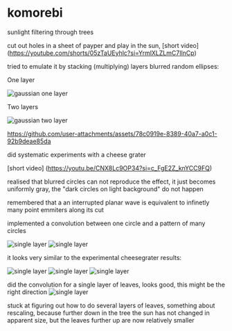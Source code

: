 # komorebi
sunlight filtering through trees

cut out holes in a sheet of payper and play in the sun,
[short video] (https://youtube.com/shorts/05zTaUEyhlc?si=YrmlXLZLmC7IlnCp)

tried to emulate it by stacking (multiplying) layers blurred random ellipses:

One layer

![gaussian one layer](generated/gaussian_1_layer.png "gaussian one layer")

Two layers

![gaussian two layer](generated/gaussian_2_layer.png "gaussian two layer")


https://github.com/user-attachments/assets/78c0919e-8389-40a7-a0c1-92b9deae85da




did systematic experiments with a cheese grater

[short video] (https://youtu.be/CNX8Lc9OP34?si=c_FgE2Z_knYCC9FQ)

realised that blurred circles can not reproduce the effect, it just becomes uniformly gray, the
"dark circles on light background" do not happen

remembered that a an interrupted planar wave is equivalent to infinetly many point emmiters along its cut

implemented a convolution between one circle and a pattern of many circles

![single layer](generated/grater.png "grater")
![single layer](generated/sun.png "sun")

it looks very similar to the experimental cheesegrater results:

![single layer](generated/sun4.png "sun4")
![single layer](generated/sun8.png "sun8")
![single layer](generated/sun16.png "sun16")

did the convolution for a single layer of leaves, looks good, this might be the right direction
![single layer](generated/convolve_1_layer.png "single layer")

stuck at figuring out how to do several layers of leaves, something about rescaling, 
because further down in the tree the sun has not changed in apparent size, 
but the leaves further up are now relatively smaller

